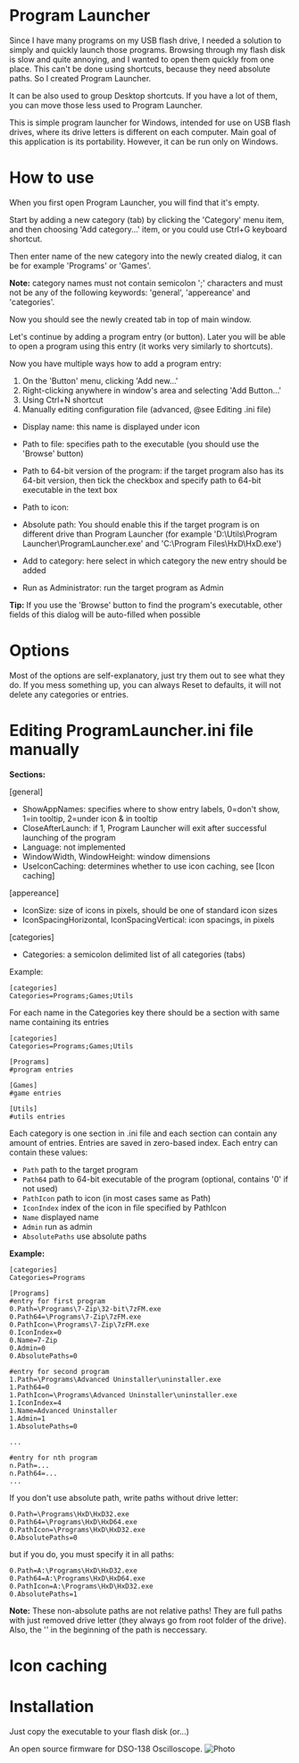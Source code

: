 # Program Launcher
Since I have many programs on my USB flash drive, I needed a solution to simply and quickly launch those programs. Browsing through my flash disk is slow and quite annoying, and I wanted to open them quickly from one place. This can't be done using shortcuts, because they need absolute paths. So I created Program Launcher.

It can be also used to group Desktop shortcuts. If you have a lot of them, you can move those less used to Program Launcher.


This is simple program launcher for Windows, intended for use on USB flash drives, where its drive letters is different on each computer. Main goal of this application is its portability. However, it can be run only on Windows.


# How to use
When you first open Program Launcher, you will find that it's empty.

Start by adding a new category (tab) by clicking the 'Category' menu item, and then choosing 'Add category...' item, or you could use Ctrl+G keyboard shortcut.

Then enter name of the new category into the newly created dialog, it can be for example 'Programs' or 'Games'.

**Note:** category names must not contain semicolon ';' characters and must not be any of the following keywords: 'general', 'appereance' and 'categories'.

Now you should see the newly created tab in top of main window.

Let's continue by adding a program entry (or button). Later you will be able to open a program using this entry (it works very similarly to shortcuts).

Now you have multiple ways how to add a program entry:
1. On the 'Button' menu, clicking 'Add new...'
2. Right-clicking anywhere in window's area and selecting 'Add Button...'
3. Using Ctrl+N shortcut
4. Manually editing configuration file (advanced, @see Editing .ini file)


- Display name: this name is displayed under icon 
- Path to file: specifies path to the executable (you should use the 'Browse' button)

- Path to 64-bit version of the program: if the target program also has its 64-bit version, then tick the checkbox and specify path to 64-bit executable in the text box
- Path to icon: 
- Absolute path: You should enable this if the target program is on different drive than Program Launcher (for example 'D:\Utils\Program Launcher\ProgramLauncher.exe' and 'C:\Program Files\HxD\HxD.exe')
- Add to category: here select in which category the new entry should be added
- Run as Administrator: run the target program as Admin



**Tip:** If you use the 'Browse' button to find the program's executable, other fields of this dialog will be auto-filled when possible


# Options
Most of the options are self-explanatory, just try them out to see what they do. If you mess something up, you can always Reset to defaults, it will not delete any categories or entries.



# Editing ProgramLauncher.ini file manually

**Sections:**

[general]
- ShowAppNames:
specifies where to show entry labels, 0=don't show, 1=in tooltip, 2=under icon & in tooltip
- CloseAfterLaunch: if 1, Program Launcher will exit after successful launching of the program
- Language: not implemented
- WindowWidth, WindowHeight: window dimensions
- UseIconCaching: determines whether to use icon caching, see [Icon caching]

[appereance]
- IconSize: size of icons in pixels, should be one of standard icon sizes
- IconSpacingHorizontal, IconSpacingVertical: icon spacings, in pixels

[categories]
- Categories: a semicolon delimited list of all categories (tabs)

Example:
```
[categories]
Categories=Programs;Games;Utils
```

For each name in the Categories key there should be a section with same name containing its entries

```
[categories]
Categories=Programs;Games;Utils

[Programs]
#program entries

[Games]
#game entries

[Utils]
#utils entries
```
Each category is one section in .ini file and each section can contain any amount of entries. Entries are saved in zero-based index. Each entry can contain these values:
- `Path` path to the target program
- `Path64` path to 64-bit executable of the program (optional, contains '0' if not used)
- `PathIcon` path to icon (in most cases same as Path)
- `IconIndex` index of the icon in file specified by PathIcon
- `Name` displayed name
- `Admin` run as admin
- `AbsolutePaths` use absolute paths

**Example:**
```
[categories]
Categories=Programs

[Programs]
#entry for first program
0.Path=\Programs\7-Zip\32-bit\7zFM.exe
0.Path64=\Programs\7-Zip\7zFM.exe
0.PathIcon=\Programs\7-Zip\7zFM.exe
0.IconIndex=0
0.Name=7-Zip
0.Admin=0
0.AbsolutePaths=0

#entry for second program
1.Path=\Programs\Advanced Uninstaller\uninstaller.exe
1.Path64=0
1.PathIcon=\Programs\Advanced Uninstaller\uninstaller.exe
1.IconIndex=4
1.Name=Advanced Uninstaller
1.Admin=1
1.AbsolutePaths=0

...

#entry for nth program
n.Path=...
n.Path64=...
...

```

If you don't use absolute path, write paths without drive letter:

```
0.Path=\Programs\HxD\HxD32.exe
0.Path64=\Programs\HxD\HxD64.exe
0.PathIcon=\Programs\HxD\HxD32.exe
0.AbsolutePaths=0
```

but if you do, you must specify it in all paths:
```
0.Path=A:\Programs\HxD\HxD32.exe
0.Path64=A:\Programs\HxD\HxD64.exe
0.PathIcon=A:\Programs\HxD\HxD32.exe
0.AbsolutePaths=1
```

**Note:**
These non-absolute paths are not relative paths! They are full paths with just removed drive letter (they always go from root folder of the drive). Also, the '\' in the beginning of the path is neccessary.


# Icon caching



# Installation
Just copy the executable to your flash disk (or...)



An open source firmware for DSO-138 Oscilloscope. 
![Photo](https://github.com/ardyesp/DLO-138/blob/master/pics/pic4.png)




